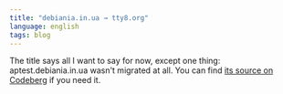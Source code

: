 ```yaml
---
title: "debiania.in.ua → tty8.org"
language: english
tags: blog
---
```


The title says all I want to say for now, except one thing:
aptest.debiania.in.ua wasn't migrated at all. You can find [its source on
Codeberg][aptest-src] if you need it.

[aptest-src]: https://codeberg.org/Minoru/aptest.debiania.in.ua
